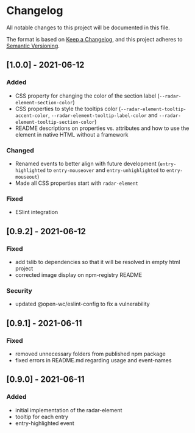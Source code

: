 # Changelog
All notable changes to this project will be documented in this file.

The format is based on [Keep a Changelog](https://keepachangelog.com/en/1.0.0/),
and this project adheres to [Semantic Versioning](https://semver.org/spec/v2.0.0.html).

## [1.0.0] - 2021-06-12
### Added
- CSS property for changing the color of the section label (`--radar-element-section-color`)
- CSS properties to style the tooltips color (`--radar-element-tooltip-accent-color`, `--radar-element-tooltip-label-color` and `--radar-element-tooltip-section-color`)
- README descriptions on properties vs. attributes and how to use the element in native HTML without a framework

### Changed
- Renamed events to better align with future development (`entry-highlighted` to `entry-mouseover` and `entry-unhighlighted` to `entry-mouseout`)
- Made all CSS properties start with `radar-element`

### Fixed
- ESlint integration

## [0.9.2] - 2021-06-12
### Fixed
- add tslib to dependencies so that it will be resolved in empty html project
- corrected image display on npm-registry README

### Security
- updated @open-wc/eslint-config to fix a vulnerability

## [0.9.1] - 2021-06-11
### Fixed
- removed unnecessary folders from published npm package
- fixed errors in README.md regarding usage and event-names

## [0.9.0] - 2021-06-11
### Added
- initial implementation of the radar-element
- tooltip for each entry
- entry-highlighted event